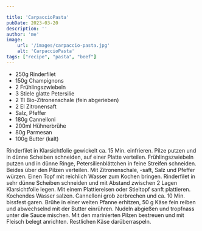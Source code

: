 ```yaml
---

title: 'CarpaccioPasta'
pubDate: 2023-03-20
description: ''
author: 'me'
image:
    url: '/images/carpaccio-pasta.jpg'
    alt: 'CarpaccioPasta'
tags: ["recipe", "pasta", "beef"]
---
```

  * 250g Rinderfilet
  * 150g Champignons
  * 2 Frühlingszwiebeln
  * 3 Stiele glatte Petersilie
* 2 Tl Bio-Zitronenschale (fein abgerieben)
* 2 El Zitronensaft
* Salz, Pfeffer
* 180g Cannelloni
* 200ml Hühnerbrühe
* 80g Parmesan
* 100g Butter (kalt)

Rinderfilet in Klarsichtfolie gewickelt ca. 15 Min. einfrieren. Pilze putzen und in dünne Scheiben schneiden, auf einer Platte verteilen. Frühlingszwiebeln putzen und in dünne Ringe, Petersilienblättchen in feine Streifen schneiden. Beides über den Pilzen verteilen. Mit Zitronenschale, -saft, Salz und Pfeffer würzen. Einen Topf mit reichlich Wasser zum Kochen bringen. Rinderfilet in sehr dünne Scheiben schneiden und mit Abstand zwischen 2 Lagen Klarsichtfolie legen. Mit einem Plattiereisen oder Stieltopf sanft plattieren. Kochendes Wasser salzen. Cannelloni grob zerbrechen und ca. 10 Min. bissfest garen. Brühe in einer weiten Pfanne erhitzen, 50 g Käse fein reiben und abwechselnd mit der Butter einrühren. Nudeln abgießen und tropfnass unter die Sauce mischen. Mit den marinierten Pilzen bestreuen und mit Fleisch belegt anrichten. Restlichen Käse darüberraspeln.